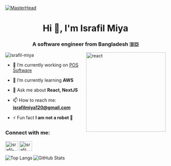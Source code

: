 [![MasterHead](https://user-images.githubusercontent.com/74038190/225813708-98b745f2-7d22-48cf-9150-083f1b00d6c9.gif)]()


<h1 align="center">Hi 👋, I'm Israfil Miya</h1>
<h3 align="center">A software engineer from Bangladesh 🇧🇩</h3>

<img align="right" alt="react" width="250" src="https://user-images.githubusercontent.com/74038190/212257467-871d32b7-e401-42e8-a166-fcfd7baa4c6b.gif"/>

<p align="left"> <img src="https://komarev.com/ghpvc/?username=israfil-miya&label=Profile%20views&color=0e75b6&style=flat" alt="israfil-miya" /> </p>

- 🔭 I’m currently working on [POS Software](https://github.com/israfil-miya/kmp-pos)

- 🌱 I’m currently learning **AWS**

- 💬 Ask me about **React, NextJS**

- 📫 How to reach me: **israfilmiya120@gmail.com**

- ⚡ Fun fact **I am not a robot 🤖**

<h3 align="left">Connect with me:</h3>
<p align="left">
<a href="https://linkedin.com/in/israfil-miya" target="blank"><img align="center" src="https://raw.githubusercontent.com/rahuldkjain/github-profile-readme-generator/master/src/images/icons/Social/linked-in-alt.svg" alt="israfil-miya" height="30" width="40" /></a>
  <a href="https://www.facebook.com/israfil.miya.0" target="blank"><img align="center" src="https://raw.githubusercontent.com/rahuldkjain/github-profile-readme-generator/master/src/images/icons/Social/facebook.svg" alt="israfil.miya.0" height="30" width="40" /></a>
</p>

<img align="left" src="https://github-readme-stats.vercel.app/api/top-langs/?username=israfil-miya&layout=compact" alt="Top Langs"/>
<img align="center" src="https://github-readme-stats.vercel.app/api?username=israfil-miya&show_icons=true&locale=en" alt="GitHub Stats"/>
